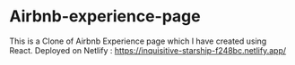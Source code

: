 # Airbnb-experience-page
This is a Clone of Airbnb Experience page which I have created using React.
Deployed on Netlify : https://inquisitive-starship-f248bc.netlify.app/
